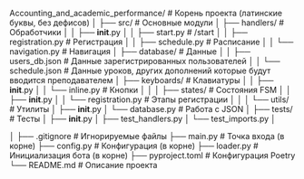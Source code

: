 Accounting_and_academic_performance/ # Корень проекта (латинские буквы, без дефисов)
│
├── src/                         # Основные модули
│   ├── handlers/                # Обработчики
│   │   ├── __init__.py
│   │   ├── start.py             # /start
│   │   ├── registration.py      # Регистрация
│   │   ├── schedule.py          # Расписание
│   │   └── navigation.py        # Навигация
│   ├── database/                # Данные
│   │   ├── users_db.json        # Данные зарегистрированных пользователей
│   │   └── schedule.json        # Данные уроков, других дополнений которые будут вводится преподавателем
│   ├── keyboards/               # Клавиатуры
│   │   ├── __init__.py
│   │   └── inline.py            # Кнопки
│   │
│   ├── states/                  # Состояния FSM
│   │   ├── __init__.py
│   │   └── registration.py      # Этапы регистрации
│   │
│   └── utils/                   # Утилиты
│       ├── __init__.py
│       └── database.py          # Работа с JSON
│
├── tests/                       # Тесты
│   ├── __init__.py
│   ├── test_handlers.py
│   └── test_imports.py
│

│
├── .gitignore                   # Игнорируемые файлы
├── main.py                      # Точка входа (в корне)
├── config.py                    # Конфигурация (в корне)
├── loader.py                    # Инициализация бота (в корне)
├── pyproject.toml               # Конфигурация Poetry
└── README.md                    # Описание проекта